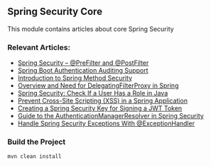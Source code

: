 ## Spring Security Core

This module contains articles about core Spring Security

### Relevant Articles:
- [Spring Security – @PreFilter and @PostFilter](https://www.baeldung.com/spring-security-prefilter-postfilter)
- [Spring Boot Authentication Auditing Support](https://www.baeldung.com/spring-boot-authentication-audit)
- [Introduction to Spring Method Security](https://www.baeldung.com/spring-security-method-security)
- [Overview and Need for DelegatingFilterProxy in Spring](https://www.baeldung.com/spring-delegating-filter-proxy)
- [Spring Security: Check If a User Has a Role in Java](https://www.baeldung.com/spring-security-check-user-role)
- [Prevent Cross-Site Scripting (XSS) in a Spring Application](https://www.baeldung.com/spring-prevent-xss)
- [Creating a Spring Security Key for Signing a JWT Token](https://www.baeldung.com/spring-security-sign-jwt-token)
- [Guide to the AuthenticationManagerResolver in Spring Security](https://www.baeldung.com/spring-security-authenticationmanagerresolver)
- [Handle Spring Security Exceptions With @ExceptionHandler](https://www.baeldung.com/spring-security-exceptionhandler)
### Build the Project

`mvn clean install`
